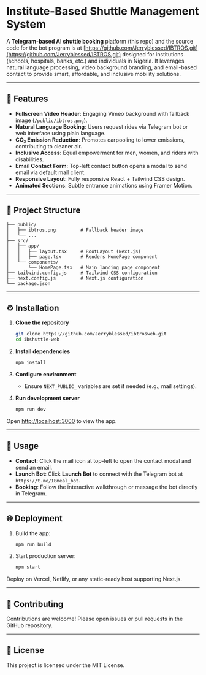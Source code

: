 # Institute-Based Shuttle Management System

A **Telegram-based AI shuttle booking** platform (this repo) and the source code for the bot program is at [https://github.com/Jerryblessed/IBTROS.git](https://github.com/Jerryblessed/IBTROS.git) designed for institutions (schools, hospitals, banks, etc.) and individuals in Nigeria. It leverages natural language processing, video background branding, and email-based contact to provide smart, affordable, and inclusive mobility solutions.

---

## 🚀 Features

* **Fullscreen Video Header**: Engaging Vimeo background with fallback image (`/public/ibtros.png`).
* **Natural Language Booking**: Users request rides via Telegram bot or web interface using plain language.
* **CO₂ Emission Reduction**: Promotes carpooling to lower emissions, contributing to cleaner air.
* **Inclusive Access**: Equal empowerment for men, women, and riders with disabilities.
* **Email Contact Form**: Top-left contact button opens a modal to send email via default mail client.
* **Responsive Layout**: Fully responsive React + Tailwind CSS design.
* **Animated Sections**: Subtle entrance animations using Framer Motion.

---

## 📁 Project Structure

```
├── public/
│   ├── ibtros.png         # Fallback header image
│   └── ...
├── src/
│   ├── app/
│   │   ├── layout.tsx     # RootLayout (Next.js)
│   │   ├── page.tsx       # Renders HomePage component
│   └── components/
│       └── HomePage.tsx   # Main landing page component
├── tailwind.config.js     # Tailwind CSS configuration
├── next.config.js         # Next.js configuration
└── package.json
```

---

## ⚙️ Installation

1. **Clone the repository**

   ```bash
   git clone https://github.com/Jerryblessed/ibtrosweb.git
   cd ibshuttle-web
   ```

2. **Install dependencies**

   ```bash
   npm install
   ```

3. **Configure environment**

   * Ensure `NEXT_PUBLIC_` variables are set if needed (e.g., mail settings).

4. **Run development server**

   ```bash
   npm run dev
   ```

Open [http://localhost:3000](http://localhost:3000) to view the app.

---

## 📝 Usage

* **Contact**: Click the mail icon at top-left to open the contact modal and send an email.
* **Launch Bot**: Click **Launch Bot** to connect with the Telegram bot at `https://t.me/IBmeal_bot`.
* **Booking**: Follow the interactive walkthrough or message the bot directly in Telegram.

---

## 🌐 Deployment

1. Build the app:

   ```bash
   npm run build
   ```
2. Start production server:

   ```bash
   npm start
   ```

Deploy on Vercel, Netlify, or any static-ready host supporting Next.js.

---

## 🤝 Contributing

Contributions are welcome! Please open issues or pull requests in the GitHub repository.

---

## 📄 License

This project is licensed under the MIT License.
